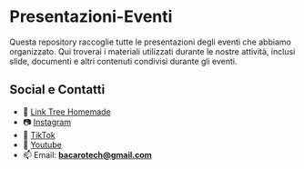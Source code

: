 # Presentazioni-Eventi
Questa repository raccoglie tutte le presentazioni degli eventi che abbiamo organizzato. Qui troverai i materiali utilizzati durante le nostre attività, inclusi slide, documenti e altri contenuti condivisi durante gli eventi.

## Social e Contatti
- 🌳 [Link Tree Homemade](https://bacarotech.github.io/)
- 📷 [Instagram](https://www.instagram.com/bacarotechofficial/)
- 🎵 [TikTok](https://www.tiktok.com/@bacarotech)
- 🎥 [Youtube](https://www.youtube.com/@Bacarotech)
- 📫 Email: **bacarotech@gmail.com**

